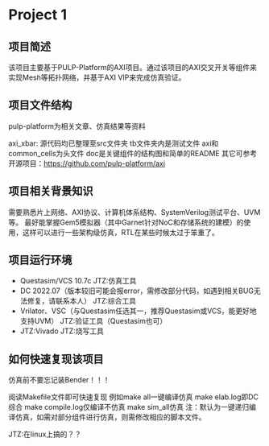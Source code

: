 # Project 1

## 项目简述

该项目主要基于PULP-Platform的AXI项目。通过该项目的AXI交叉开关等组件来实现Mesh等拓扑网络，并基于AXI VIP来完成仿真验证。

## 项目文件结构

pulp-platform为相关文章、仿真结果等资料

axi_xbar: 
源代码均已整理至src文件夹
tb文件夹内是测试文件
axi和common_cells为头文件
doc是关键组件的结构图和简单的README
其它可参考开源项目：https://github.com/pulp-platform/axi

## 项目相关背景知识

需要熟悉片上网络、AXI协议、计算机体系结构、SystemVerilog测试平台、UVM等。
最好能掌握Gem5模拟器（其中Garnet针对NoC和存储系统的建模）的使用，这样可以进行一些架构级仿真，RTL在某些时候太过于笨重了。

## 项目运行环境 
* Questasim/VCS 10.7c                                                                    JTZ:仿真工具
* DC 2022.07（版本较旧可能会报error，需修改部分代码，如遇到相关BUG无法修复，请联系本人）   JTZ:综合工具
* Vrilator、VSC（与Questasim任选其一，推荐Questasim或VCS，能更好地支持UVM）             JTZ:验证工具（Questasim也可）
* JTZ:Vivado                                                                         JTZ:烧写工具

## 如何快速复现该项目

仿真前不要忘记装Bender！！！

阅读Makefile文件即可快速复现
例如make all一键编译仿真
make elab.log即DC综合
make compile.log仅编译不仿真
make sim_all仿真
注：默认为一键递归编译仿真，如需对部分组件进行仿真，则需修改相应的脚本文件。



JTZ:在linux上搞的？？
